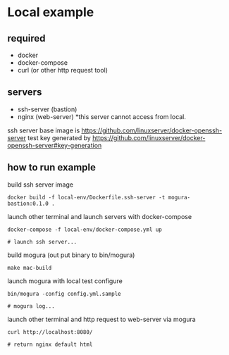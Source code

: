 Local example
===

## required

- docker
- docker-compose
- curl (or other http request tool)

## servers

- ssh-server (bastion)
- nginx (web-server) *this server cannot access from local.

ssh server base image is https://github.com/linuxserver/docker-openssh-server
test key generated by https://github.com/linuxserver/docker-openssh-server#key-generation

## how to run example

build ssh server image
```
docker build -f local-env/Dockerfile.ssh-server -t mogura-bastion:0.1.0 .
```

launch other terminal and launch servers with docker-compose
```
docker-compose -f local-env/docker-compose.yml up

# launch ssh server...
```

build mogura (out put binary to bin/mogura)
```
make mac-build
```

launch mogura with local test configure
```
bin/mogura -config config.yml.sample

# mogura log...
```

launch other terminal and http request to web-server via mogura
```
curl http://localhost:8080/

# return nginx default html
```